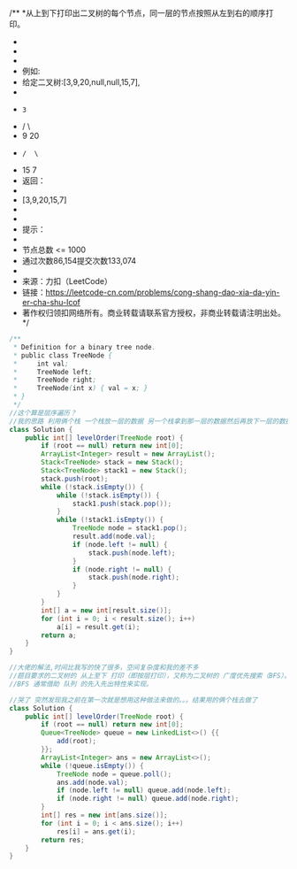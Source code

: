 /**
*从上到下打印出二叉树的每个节点，同一层的节点按照从左到右的顺序打印。

*
*
*
* 例如:
* 给定二叉树:[3,9,20,null,null,15,7],
*
*     3
* / \
* 9 20
*     /  \
* 15 7
* 返回：
*
* [3,9,20,15,7]
*
*
* 提示：
*
* 节点总数 <= 1000
* 通过次数86,154提交次数133,074
*
* 来源：力扣（LeetCode）
* 链接：https://leetcode-cn.com/problems/cong-shang-dao-xia-da-yin-er-cha-shu-lcof
* 著作权归领扣网络所有。商业转载请联系官方授权，非商业转载请注明出处。
  */

````java
/**
 * Definition for a binary tree node.
 * public class TreeNode {
 *     int val;
 *     TreeNode left;
 *     TreeNode right;
 *     TreeNode(int x) { val = x; }
 * }
 */
//这个算是层序遍历？
//我的思路 利用俩个栈 一个栈放一层的数据 另一个栈拿到那一层的数据然后再放下一层的数据到栈中
class Solution {
    public int[] levelOrder(TreeNode root) {
        if (root == null) return new int[0];
        ArrayList<Integer> result = new ArrayList();
        Stack<TreeNode> stack = new Stack();
        Stack<TreeNode> stack1 = new Stack();
        stack.push(root);
        while (!stack.isEmpty()) {
            while (!stack.isEmpty()) {
                stack1.push(stack.pop());
            }
            while (!stack1.isEmpty()) {
                TreeNode node = stack1.pop();
                result.add(node.val);
                if (node.left != null) {
                    stack.push(node.left);
                }
                if (node.right != null) {
                    stack.push(node.right);
                }
            }
        }
        int[] a = new int[result.size()];
        for (int i = 0; i < result.size(); i++)
            a[i] = result.get(i);
        return a;
    }
}

//大佬的解法,时间比我写的快了很多，空间复杂度和我的差不多
//题目要求的二叉树的 从上至下 打印（即按层打印），又称为二叉树的 广度优先搜索（BFS）。
//BFS 通常借助 队列 的先入先出特性来实现。

//哭了 突然发现我之前在第一次就是想用这种做法来做的。。。结果用的俩个栈去做了
class Solution {
    public int[] levelOrder(TreeNode root) {
        if (root == null) return new int[0];
        Queue<TreeNode> queue = new LinkedList<>() {{
            add(root);
        }};
        ArrayList<Integer> ans = new ArrayList<>();
        while (!queue.isEmpty()) {
            TreeNode node = queue.poll();
            ans.add(node.val);
            if (node.left != null) queue.add(node.left);
            if (node.right != null) queue.add(node.right);
        }
        int[] res = new int[ans.size()];
        for (int i = 0; i < ans.size(); i++)
            res[i] = ans.get(i);
        return res;
    }
}
````

